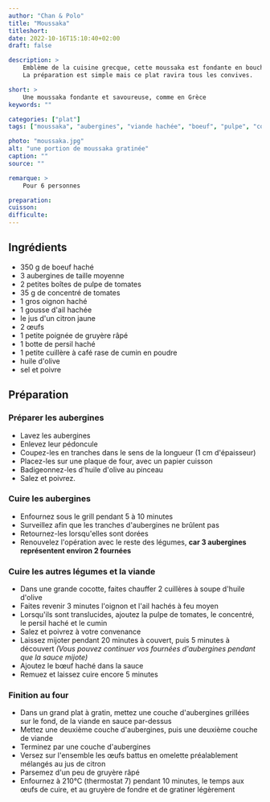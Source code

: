 ```yaml
---
author: "Chan & Polo"
title: "Moussaka"
titleshort:
date: 2022-10-16T15:10:40+02:00
draft: false

description: >
    Emblème de la cuisine grecque, cette moussaka est fondante en bouche, délicieuse au goût.<br>
    La préparation est simple mais ce plat ravira tous les convives.

short: >
    Une moussaka fondante et savoureuse, comme en Grèce
keywords: ""

categories: ["plat"]
tags: ["moussaka", "aubergines", "viande hachée", "boeuf", "pulpe", "concentré", "tomate", "oignon", "ail", "cumin", "citron", "four", "gratin"]

photo: "moussaka.jpg"
alt: "une portion de moussaka gratinée"
caption: ""
source: ""

remarque: >
    Pour 6 personnes

preparation: 
cuisson: 
difficulte:
---
```



## Ingrédients
- 350 g de boeuf haché
- 3 aubergines de taille moyenne
- 2 petites boîtes de pulpe de tomates
- 35 g de concentré de tomates
- 1 gros oignon haché
- 1 gousse d'ail hachée
- le jus d'un citron jaune
- 2 œufs
- 1 petite poignée de gruyère râpé
- 1 botte de persil haché
- 1 petite cuillère à café rase de cumin en poudre
- huile d'olive
- sel et poivre
## Préparation
### Préparer les aubergines
- Lavez les aubergines
- Enlevez leur pédoncule
- Coupez-les en tranches dans le sens de la longueur (1 cm d'épaisseur)
- Placez-les sur une plaque de four, avec un papier cuisson
- Badigeonnez-les d'huile d'olive au pinceau
- Salez et poivrez.
### Cuire les aubergines
- Enfournez sous le grill pendant 5 à 10 minutes
- Surveillez afin que les tranches d'aubergines ne brûlent pas
- Retournez-les lorsqu'elles sont dorées
- Renouvelez l'opération avec le reste des légumes, **car 3 aubergines représentent environ 2 fournées**
### Cuire les autres légumes et la viande
- Dans une grande cocotte, faites chauffer 2 cuillères à soupe d'huile d'olive
- Faites revenir 3 minutes l'oignon et l'ail hachés à feu moyen
- Lorsqu'ils sont translucides, ajoutez la pulpe de tomates, le concentré, le persil haché et le cumin
- Salez et poivrez à votre convenance
- Laissez mijoter pendant 20 minutes à couvert, puis 5 minutes à découvert *(Vous pouvez continuer vos fournées d'aubergines pendant que la sauce mijote)*
- Ajoutez le bœuf haché dans la sauce
- Remuez et laissez cuire encore 5 minutes
### Finition au four
- Dans un grand plat à gratin, mettez une couche d'aubergines grillées sur le fond, de la viande en sauce par-dessus
- Mettez une deuxième couche d'aubergines, puis une deuxième couche de viande
- Terminez par une couche d'aubergines
- Versez sur l'ensemble les œufs battus en omelette préalablement mélangés au jus de citron
- Parsemez d'un peu de gruyère râpé
- Enfournez à 210°C (thermostat 7) pendant 10 minutes, le temps aux œufs de cuire, et au gruyère de fondre et de gratiner légèrement
